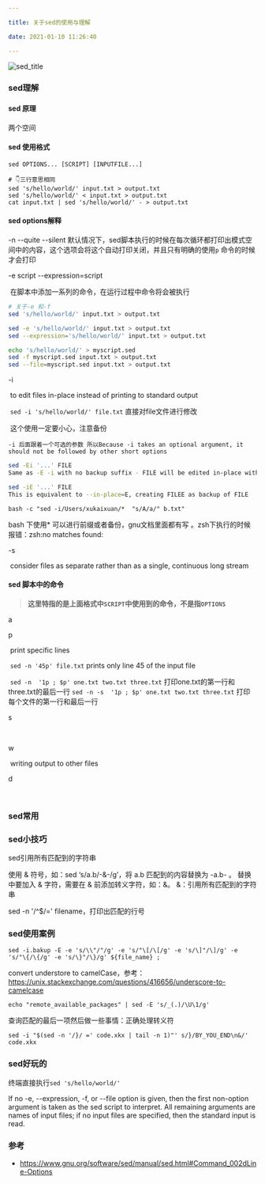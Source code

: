 ```yaml
---

title: 关于sed的使用与理解

date: 2021-01-10 11:26:40

---
```




![sed_title](https://azou.tech/blog/static/image/sed_title.png)



### sed理解

#### sed 原理
两个空间

#### sed 使用格式

`sed OPTIONS... [SCRIPT] [INPUTFILE...]`

```shell
# 👇三行意思相同
sed 's/hello/world/' input.txt > output.txt
sed 's/hello/world/' < input.txt > output.txt
cat input.txt | sed 's/hello/world/' - > output.txt
```

#### sed  options解释

-n 
--quite
--silent
		默认情况下，sed脚本执行的时候在每次循环都打印出模式空间中的内容，这个选项会将这个自动打印关闭，并且只有明确的使用`p`		命令的时候才会打印

-e script
--expression=script

​		在脚本中添加一系列的命令，在运行过程中命令将会被执行

```bash
# 关于-e 和-f
sed 's/hello/world/' input.txt > output.txt

sed -e 's/hello/world/' input.txt > output.txt
sed --expression='s/hello/world/' input.txt > output.txt

echo 's/hello/world/' > myscript.sed
sed -f myscript.sed input.txt > output.txt
sed --file=myscript.sed input.txt > output.txt
```

 -i 

​	to edit files in-place instead of printing to standard output

​	`sed -i 's/hello/world/' file.txt` 直接对file文件进行修改

​	这个使用一定要小心，注意备份

 	-i 后面跟着一个可选的参数 所以Because -i takes an optional argument, it should not be followed by other short options	

```bash
sed -Ei '...' FILE
Same as -E -i with no backup suffix - FILE will be edited in-place without creating a backup.

sed -iE '...' FILE
This is equivalent to --in-place=E, creating FILEE as backup of FILE
```

`bash -c "sed -i/Users/xukaixuan/*  "s/A/a/" b.txt"`

bash 下使用* 可以进行前缀或者备份，gnu文档里面都有写 。zsh下执行的时候报错：zsh:no matches found:

-s

​	consider files as separate rather than as a single, continuous long stream

#### sed 脚本中的命令

> **这里特指的是上面格式中`SCRIPT`中使用到的命令，不是指`OPTIONS`**

a

p

​	print specific lines

​	`sed -n '45p' file.txt`  prints only line 45 of the input file

​	`sed -n  '1p ; $p' one.txt two.txt three.txt` 打印one.txt的第一行和three.txt的最后一行
​	`sed -n -s  '1p ; $p' one.txt two.txt three.txt` 打印每个文件的第一行和最后一行

s

​	

w

​	writing output to other files

d

​	


### sed常用

### sed小技巧

sed引用所有匹配到的字符串

使用 & 符号，如：sed ‘s/a.b/-&-/g’，将 a.b 匹配到的内容替换为 -a.b- 。
替换中要加入 & 字符，需要在 & 前添加转义字符，如：\&。
&：引用所有匹配到的字符串

sed -n '/^$/=' filename，打印出匹配的行号

### sed使用案例

`sed -i.bakup -E -e 's/\\"/"/g' -e 's/"\[/\[/g' -e 's/\]"/\]/g' -e 's/"\{/\{/g' -e 's/\}"/\}/g' ${file_name} ;`



convert understore to camelCase，参考：https://unix.stackexchange.com/questions/416656/underscore-to-camelcase

`echo "remote_available_packages" | sed -E 's/_(.)/\U\1/g'`

查询匹配的最后一项然后做一些事情：正确处理转义符

`sed -i "$(sed -n '/}/ =' code.xkx | tail -n 1)"' s/}/BY_YOU_END\n&/' code.xkx`

### sed好玩的

终端直接执行`sed 's/hello/world/'`

If no -e, --expression, -f, or --file option is given, then the first non-option argument is taken as the sed script to interpret.  All
remaining arguments are names of input files; if no input files are specified, then the standard input is read.


### 参考
- https://www.gnu.org/software/sed/manual/sed.html#Command_002dLine-Options

